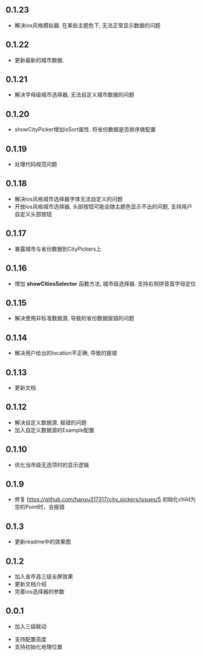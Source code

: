 ## 0.1.23
- 解决ios风格模拟器. 在某些主题色下, 无法正常显示数据的问题

## 0.1.22
- 更新最新的城市数据.

## 0.1.21
- 解决字母级城市选择器, 无法自定义城市数据的问题

## 0.1.20
- showCityPicker增加isSort属性. 将省份数据是否排序做配置

## 0.1.19
- 处理代码规范问题
## 0.1.18
- 解决ios风格城市选择器字体无法自定义的问题
- 开放ios风格城市选择器, 头部按钮可能会随主题色显示不出的问题, 支持用户自定义头部按钮

## 0.1.17
- 暴露城市与省份数据到CityPickers上

## 0.1.16
- 增加 **showCitiesSelector** 函数方法, 城市级选择器. 支持右侧拼音首字母定位
## 0.1.15
- 解决使用非标准数据源, 导致的省份数据报错的问题
## 0.1.14
- 解决用户给出的location不正确, 导致的报错
## 0.1.13
- 更新文档
## 0.1.12
- 解决自定义数据源, 报错的问题
- 加入自定义数据源的Example配置
## 0.1.10
- 优化当市级无选项时的显示逻辑
## 0.1.9
- 修复 https://github.com/hanxu317317/city_pickers/issues/5 初始化child为空的Point时，会报错

## 0.1.3
- 更新readme中的效果图
## 0.1.2
- 加入省市县三级全屏效果
- 更新文档介绍
- 完善ios选择器的参数

## 0.0.1

* 加入三级联动
- 支持配置高度
- 支持初始化地理位置
